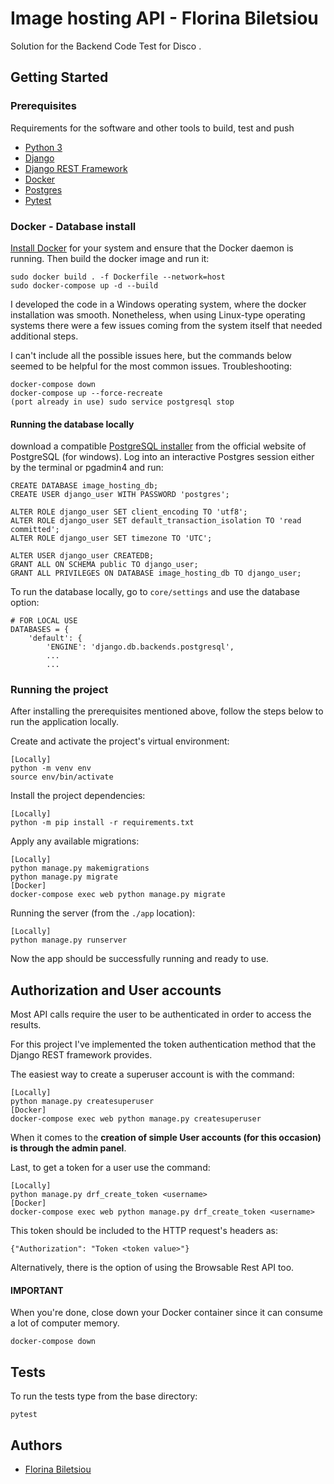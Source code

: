 # Image hosting API - Florina Biletsiou

Solution for the Backend Code Test for Disco .


## Getting Started


### Prerequisites

Requirements for the software and other tools to build, test and push 
- [Python 3](https://www.python.org/)
- [Django](https://www.djangoproject.com/)
- [Django REST Framework](https://www.django-rest-framework.org/)
- [Docker](https://docs.docker.com/get-docker/)
- [Postgres](https://www.postgresql.org/)
- [Pytest](https://docs.pytest.org/)


### Docker - Database install
[Install Docker](https://docs.docker.com/get-docker/) for your system and ensure that the Docker daemon is running.
Then build the docker image and run it:

    sudo docker build . -f Dockerfile --network=host
    sudo docker-compose up -d --build

I developed the code in a Windows operating system, where the docker installation was smooth. 
Nonetheless, when using Linux-type operating systems there were a few issues coming from the system itself that needed additional steps.

I can't include all the possible issues here, but the commands below seemed to be helpful for the most common issues.
Troubleshooting:
    
    docker-compose down
    docker-compose up --force-recreate
    (port already in use) sudo service postgresql stop


#### Running the database locally

download a compatible [PostgreSQL installer](https://www.postgresql.org/download/windows/) from the official website of PostgreSQL (for windows).
Log into an interactive Postgres session either by the terminal or pgadmin4 and run:

```postgresql
CREATE DATABASE image_hosting_db;
CREATE USER django_user WITH PASSWORD 'postgres';

ALTER ROLE django_user SET client_encoding TO 'utf8';
ALTER ROLE django_user SET default_transaction_isolation TO 'read committed';
ALTER ROLE django_user SET timezone TO 'UTC';

ALTER USER django_user CREATEDB;
GRANT ALL ON SCHEMA public TO django_user;
GRANT ALL PRIVILEGES ON DATABASE image_hosting_db TO django_user;

```

To run the database locally, go to `core/settings` and use the database option:

    # FOR LOCAL USE
    DATABASES = {
        'default': {
            'ENGINE': 'django.db.backends.postgresql',
            ...
            ...


### Running the project

After installing the prerequisites mentioned above, follow the steps below to run the application locally.

Create and activate the project's virtual environment:

    [Locally]
    python -m venv env
    source env/bin/activate

Install the project dependencies:
    
    [Locally]
    python -m pip install -r requirements.txt

Apply any available migrations:
    
    [Locally]
    python manage.py makemigrations
    python manage.py migrate
    [Docker]
    docker-compose exec web python manage.py migrate

Running the server (from the `./app` location):

    [Locally]
    python manage.py runserver

Now the app should be successfully running and ready to use.

## Authorization and User accounts

Most API calls require the user to be authenticated in order to access the results.

For this project I've implemented the token authentication method that the Django REST framework provides.

The easiest way to create a superuser account is with the command:

    [Locally]
    python manage.py createsuperuser
    [Docker]    
    docker-compose exec web python manage.py createsuperuser

When it comes to the **creation of simple User accounts (for this occasion) is through the admin panel**. 

Last, to get a token for a user use the command:

    [Locally]
    python manage.py drf_create_token <username>
    [Docker]
    docker-compose exec web python manage.py drf_create_token <username>

This token should be included to the HTTP request's headers as:

    {"Authorization": "Token <token value>"}

Alternatively, there is the option of using the Browsable Rest API too.


#### IMPORTANT

When you're done, close down your Docker container since it can consume a lot of computer memory.

    docker-compose down


## Tests

To run the tests type from the base directory:

    pytest

## Authors

  - [Florina Biletsiou](https://www.linkedin.com/in/florina-biletsiou/)
